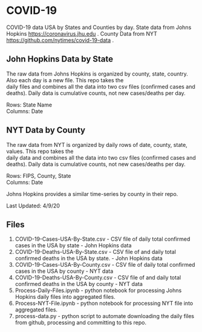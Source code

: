 # COVID-19

COVID-19 data USA by States and Counties by day. State data from Johns Hopkins https://coronavirus.jhu.edu . County Data from NYT https://github.com/nytimes/covid-19-data .

## John Hopkins Data by State
The raw data from Johns Hopkins is organized by county, state, country. Also each day is a new file. This repo takes the  
daily files and combines all the data into two csv files (confirmed cases and deaths). Daily data is cumulative counts, not new cases/deaths per day.  

Rows: State Name  
Columns: Date  

## NYT Data by County
The raw data from NYT is organized by daily rows of date, county, state, values. This repo takes the  
daily data and combines all the data into two csv files (confirmed cases and deaths). Daily data is cumulative counts, not new cases/deaths per day.  

Rows: FIPS, County, State  
Columns: Date  

Johns Hopkins provides a similar time-series by county in their repo.

Last Updated: 4/9/20

## Files

1. COVID-19-Cases-USA-By-State.csv - CSV file of daily total confirmed cases in the USA by state - John Hopkins data
2. COVID-19-Deaths-USA-By-State.csv - CSV file of and daily total confirmed deaths in the USA by state. - John Hopkins data
3. COVID-19-Cases-USA-By-County.csv - CSV file of daily total confirmed cases in the USA by county - NYT data
4. COVID-19-Deaths-USA-By-County.csv - CSV file of and daily total confirmed deaths in the USA by county - NYT data
5. Process-Daily-Files.ipynb - python notebook for processing Johns Hopkins daily files into aggregated files.
6. Process-NYT-File.ipynb - python notebook for processing NYT file into aggregated files.
7. process-data.py - python script to automate downloading the daily files from github, processing and committing to this repo.
